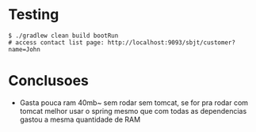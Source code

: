 # Testing 

    $ ./gradlew clean build bootRun
    # access contact list page: http://localhost:9093/sbjt/customer?name=John
        
# Conclusoes
* Gasta pouca ram 40mb~ sem rodar sem tomcat, se for pra rodar com tomcat melhor usar o 
spring mesmo que com todas as dependencias gastou a mesma quantidade de RAM 

